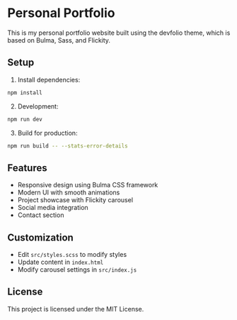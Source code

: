 # Personal Portfolio

This is my personal portfolio website built using the devfolio theme, which is based on Bulma, Sass, and Flickity.

## Setup

1. Install dependencies:
```bash
npm install
```

2. Development:
```bash
npm run dev
```

3. Build for production:
```bash
npm run build -- --stats-error-details
```

## Features

- Responsive design using Bulma CSS framework
- Modern UI with smooth animations
- Project showcase with Flickity carousel
- Social media integration
- Contact section

## Customization

- Edit `src/styles.scss` to modify styles
- Update content in `index.html`
- Modify carousel settings in `src/index.js`

## License

This project is licensed under the MIT License. 